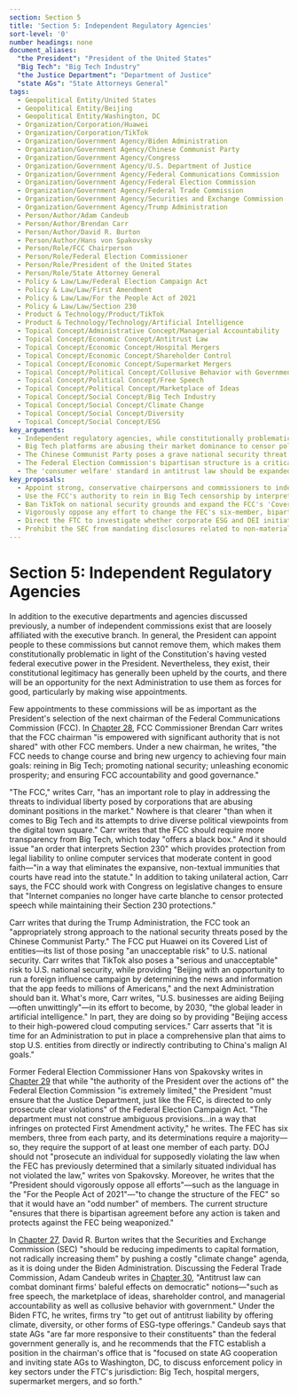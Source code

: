 ```yaml
---
section: Section 5
title: 'Section 5: Independent Regulatory Agencies'
sort-level: '0'
number headings: none
document_aliases:
  "the President": "President of the United States"
  "Big Tech": "Big Tech Industry"
  "the Justice Department": "Department of Justice"
  "state AGs": "State Attorneys General"
tags:
  - Geopolitical Entity/United States
  - Geopolitical Entity/Beijing
  - Geopolitical Entity/Washington, DC
  - Organization/Corporation/Huawei
  - Organization/Corporation/TikTok
  - Organization/Government Agency/Biden Administration
  - Organization/Government Agency/Chinese Communist Party
  - Organization/Government Agency/Congress
  - Organization/Government Agency/U.S. Department of Justice
  - Organization/Government Agency/Federal Communications Commission
  - Organization/Government Agency/Federal Election Commission
  - Organization/Government Agency/Federal Trade Commission
  - Organization/Government Agency/Securities and Exchange Commission
  - Organization/Government Agency/Trump Administration
  - Person/Author/Adam Candeub
  - Person/Author/Brendan Carr
  - Person/Author/David R. Burton
  - Person/Author/Hans von Spakovsky
  - Person/Role/FCC Chairperson
  - Person/Role/Federal Election Commissioner
  - Person/Role/President of the United States
  - Person/Role/State Attorney General
  - Policy & Law/Law/Federal Election Campaign Act
  - Policy & Law/Law/First Amendment
  - Policy & Law/Law/For the People Act of 2021
  - Policy & Law/Law/Section 230
  - Product & Technology/Product/TikTok
  - Product & Technology/Technology/Artificial Intelligence
  - Topical Concept/Administrative Concept/Managerial Accountability
  - Topical Concept/Economic Concept/Antitrust Law
  - Topical Concept/Economic Concept/Hospital Mergers
  - Topical Concept/Economic Concept/Shareholder Control
  - Topical Concept/Economic Concept/Supermarket Mergers
  - Topical Concept/Political Concept/Collusive Behavior with Government
  - Topical Concept/Political Concept/Free Speech
  - Topical Concept/Political Concept/Marketplace of Ideas
  - Topical Concept/Social Concept/Big Tech Industry
  - Topical Concept/Social Concept/Climate Change
  - Topical Concept/Social Concept/Diversity
  - Topical Concept/Social Concept/ESG
key_arguments:
  - Independent regulatory agencies, while constitutionally problematic, can be used as forces for good through wise presidential appointments.
  - Big Tech platforms are abusing their market dominance to censor political speech, threatening individual liberty and the digital town square.
  - The Chinese Communist Party poses a grave national security threat through its influence over telecommunications companies like Huawei and applications like TikTok.
  - The Federal Election Commission's bipartisan structure is a critical safeguard against the weaponization of campaign finance law for partisan ends.
  - The 'consumer welfare' standard in antitrust law should be expanded to address the negative effects of market concentration on democratic institutions and civil society.
key_proposals:
  - Appoint strong, conservative chairpersons and commissioners to independent agencies like the FCC, FEC, FTC, and SEC.
  - Use the FCC's authority to rein in Big Tech censorship by interpreting Section 230 according to its text, eliminating court-invented immunities.
  - Ban TikTok on national security grounds and expand the FCC's 'Covered List' to block technology from companies beholden to the CCP.
  - Vigorously oppose any effort to change the FEC's six-member, bipartisan structure to a partisan-controlled commission.
  - Direct the FTC to investigate whether corporate ESG and DEI initiatives are being used as a cover for anticompetitive collusion.
  - Prohibit the SEC from mandating disclosures related to non-material issues like climate change and political spending.
---
```


# Section 5: Independent Regulatory Agencies

In addition to the executive departments and agencies discussed previously, a number of independent commissions exist that are loosely affiliated with the executive branch. In general, the President can appoint people to these commissions but cannot remove them, which makes them constitutionally problematic in light of the Constitution's having vested federal executive power in the President. Nevertheless, they exist, their constitutional legitimacy has generally been upheld by the courts, and there will be an opportunity for the next Administration to use them as forces for good, particularly by making wise appointments.

Few appointments to these commissions will be as important as the President's selection of the next chairman of the Federal Communications Commission (FCC). In [Chapter 28](Federal%20Communications%20Commission.md), FCC Commissioner Brendan Carr writes that the FCC chairman "is empowered with significant authority that is not shared" with other FCC members. Under a new chairman, he writes, "the FCC needs to change course and bring new urgency to achieving four main goals: reining in Big Tech; promoting national security; unleashing economic prosperity; and ensuring FCC accountability and good governance."

"The FCC," writes Carr, "has an important role to play in addressing the threats to individual liberty posed by corporations that are abusing dominant positions in the market." Nowhere is that clearer "than when it comes to Big Tech and its attempts to drive diverse political viewpoints from the digital town square." Carr writes that the FCC should require more transparency from Big Tech, which today "offers a black box." And it should issue "an order that interprets Section 230" which provides protection from legal liability to online computer services that moderate content in good faith—"in a way that eliminates the expansive, non-textual immunities that courts have read into the statute." In addition to taking unilateral action, Carr says, the FCC should work with Congress on legislative changes to ensure that "Internet companies no longer have carte blanche to censor protected speech while maintaining their Section 230 protections."

Carr writes that during the Trump Administration, the FCC took an "appropriately strong approach to the national security threats posed by the Chinese Communist Party." The FCC put Huawei on its Covered List of entities—its list of those posing "an unacceptable risk" to U.S. national security. Carr writes that TikTok also poses a "serious and unacceptable" risk to U.S. national security, while providing "Beijing with an opportunity to run a foreign influence campaign by determining the news and information that the app feeds to millions of Americans," and the next Administration should ban it. What's more, Carr writes, "U.S. businesses are aiding Beijing—often unwittingly"—in its effort to become, by 2030, "the global leader in artificial intelligence." In part, they are doing so by providing "Beijing access to their high-powered cloud computing services." Carr asserts that "it is time for an Administration to put in place a comprehensive plan that aims to stop U.S. entities from directly or indirectly contributing to China's malign AI goals."

Former Federal Election Commissioner Hans von Spakovsky writes in [Chapter 29](Federal%20Election%20Commission.md) that while "the authority of the President over the actions of" the Federal Election Commission "is extremely limited," the President "must ensure that the Justice Department, just like the FEC, is directed to only prosecute clear violations" of the Federal Election Campaign Act. "The department must not construe ambiguous provisions…in a way that infringes on protected First Amendment activity," he writes. The FEC has six members, three from each party, and its determinations require a majority—so, they require the support of at least one member of each party. DOJ should not "prosecute an individual for supposedly violating the law when the FEC has previously determined that a similarly situated individual has not violated the law," writes von Spakovsky. Moreover, he writes that the "President should vigorously oppose all efforts"—such as the language in the "For the People Act of 2021"—"to change the structure of the FEC" so that it would have an "odd number" of members. The current structure "ensures that there is bipartisan agreement before any action is taken and protects against the FEC being weaponized."

In [Chapter 27](Financial%20Regulatory%20Agencies.md), David R. Burton writes that the Securities and Exchange Commission (SEC) "should be reducing impediments to capital formation, not radically increasing them" by pushing a costly "climate change" agenda, as it is doing under the Biden Administration. Discussing the Federal Trade Commission, Adam Candeub writes in [Chapter 30](Federal%20Trade%20Commission.md), "Antitrust law can combat dominant firms' baleful effects on democratic" notions—"such as free speech, the marketplace of ideas, shareholder control, and managerial accountability as well as collusive behavior with government." Under the Biden FTC, he writes, firms try "to get out of antitrust liability by offering climate, diversity, or other forms of ESG-type offerings." Candeub says that state AGs "are far more responsive to their constituents" than the federal government generally is, and he recommends that the FTC establish a position in the chairman's office that is "focused on state AG cooperation and inviting state AGs to Washington, DC, to discuss enforcement policy in key sectors under the FTC's jurisdiction: Big Tech, hospital mergers, supermarket mergers, and so forth."
